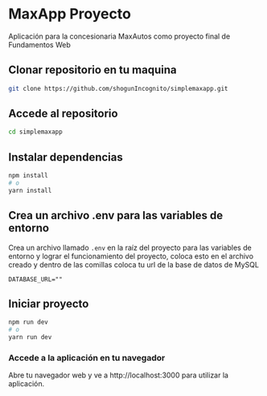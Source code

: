 # MaxApp Proyecto

Aplicación para la concesionaria MaxAutos como proyecto final de Fundamentos Web

## Clonar repositorio en tu maquina
```bash
git clone https://github.com/shogunIncognito/simplemaxapp.git
```

## Accede al repositorio
```bash
cd simplemaxapp
```


## Instalar dependencias
```bash
npm install
# o
yarn install
```


## Crea un archivo .env para las variables de entorno
Crea un archivo llamado `.env` en la raíz del proyecto para las variables de entorno y lograr el funcionamiento del proyecto, coloca esto en el archivo creado y dentro de las comillas coloca tu url de la base de datos de MySQL

```env
DATABASE_URL=""
```

## Iniciar proyecto
```bash
npm run dev
# o
yarn run dev
```

### Accede a la aplicación en tu navegador
Abre tu navegador web y ve a http://localhost:3000 para utilizar la aplicación.
